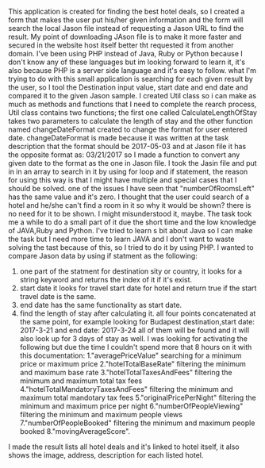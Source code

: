 This application is created for finding the best hotel deals, so I created a form that makes the user put his/her given information
and the form will search the local Jason file instead of requesting a Jason URL to find the result.
My point of downloading JAson file is to make it more faster and secured in the website host itself better tht requested it 
from another domain.
I've been using PHP instead of Java, Ruby or Python because I don't know any of these languages but im looking forward to learn it,
it's also because PHP is a server side language and it's easy to follow.
what I'm trying to do with this small application is searching for each given result by the user, so I tool the Destination input value,
start date and end date and compared it to the given Jason sample.
I created Util class so i can make as much as methods and functions that I need to complete the rearch process, Util class contains
two functions; the first one called CalculateLengthOfStay takes two parameters to calculate the length of stay and the other function
named changeDateFormat created to change the format for user entered date. changeDateFormat is made because it was written at the task
description that the format should be 2017-05-03 and at Jason file it has the opposite format as: 03/21/2017 so I made a function to 
convert any given date to the format as the one in Jason file.
I took the Jasin file and put in in an array to search in it by using for loop and if statement, the reason for using this way is that
I might have multiple and special cases that I should be solved.
one of the issues I have seen that "numberOfRoomsLeft" has the same value and it's zero. I thought that the user could search of a hotel
and he/she can't find a room in it so why it would be shown? there is no need for it to be shown. I might misunderstood it, maybe.
The task took me a while to do a small part of it due the short time and the low knowledge of JAVA,Ruby and Python. I've tried to learn
s bit about Java so I can make the task but I need more time to learn JAVA and I don't want to waste solving the tast because of this,
so I tried to do it by using PHP.
I wanted to compare Jason data by using if statment as the following:
1. one part of the statment for destination sity or country, it looks for a string keyword and returns the index of it if it's exist.
2. start date it looks for travel start date for hotel and return true if the start travel date is the same.
3. end date has the same functionality as start date.
4. find the length of stay after calculating it.
all four points concatenated at the same point, for example looking for Budapest destination,start date: 2017-3-21 and end date: 2017-3-24
all of them will be found and it will also look up for 3 days of stay as well.
I was looking for activating the following but due the time I couldn't spend more that 8 hours on it with this documentation:
1."averagePriceValue" searching for a minimum price or maximum price
2."hotelTotalBaseRate" filtering the minimum and maximum base rate
3."hotelTotalTaxesAndFees" filtering the minimum and maximum total tax fees
4."hotelTotalMandatoryTaxesAndFees" filtering the minimum and maximum total mandotary tax fees
5."originalPricePerNight" filtering the minimum and maximum price per night
6."numberOfPeopleViewing" filtering the minimum and maximum people views
7."numberOfPeopleBooked" filtering the minimum and maximum people booked
8."movingAverageScore".

I made the result lists all hotel deals and it's linked to hotel itself, it also shows the image, address, description for each listed hotel.